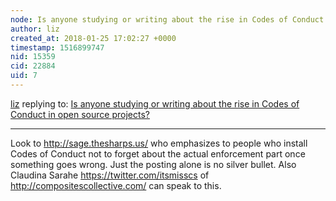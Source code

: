 ```yaml
---
node: Is anyone studying or writing about the rise in Codes of Conduct in open source projects?
author: liz
created_at: 2018-01-25 17:02:27 +0000
timestamp: 1516899747
nid: 15359
cid: 22884
uid: 7
---
```




[liz](../profile/liz) replying to: [Is anyone studying or writing about the rise in Codes of Conduct in open source projects?](../notes/warren/12-13-2017/is-anyone-studying-or-writing-about-the-rise-in-codes-of-conduct-in-open-source-projects)

----
Look to http://sage.thesharps.us/ who emphasizes to people who install Codes of Conduct not to forget about the actual enforcement part once something goes wrong. Just the posting alone is no silver bullet. 
Also Claudina Sarahe https://twitter.com/itsmisscs of http://compositescollective.com/ can speak to this. 